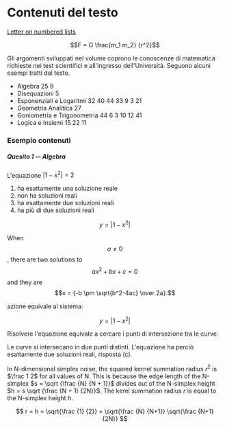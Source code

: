 
# Contenuti del testo

[Letter on numbered lists](https://stackoverflow.com/questions/13366820/how-do-you-make-lettered-lists-using-markdown)

$$F = G \frac{m_1 m_2} {r^2}$$

Gli argomenti sviluppati nel volume coprono le conoscenze di matematica richieste nei test scientifici e all'ingresso dell'Università. Seguono alcuni esempi tratti dal testo.
* Algebra 25 9
* Disequazioni 5
* Esponenziali e Logaritmi 32 40 44 33 9 3 21
* Geometria Analitica 27
* Goniometria e Trigonometria 44 6 3 10 12 41
* Logica e Insiemi 15 22 11

### Esempio contenuti

##### **Quesito 1 -- Algebra**
L'equazione $|1-x^{2}|=2$
1. ha esattamente una soluzione reale
2. non ha soluzioni reali
3. ha esattamente due soluzioni reali
4. ha più di due soluzioni reali

$$y=|1-x^2|$$

When $$a \ne 0$$, there are two solutions to $$ax^2 + bx + c = 0$$ and they are $$x = {-b \pm \sqrt{b^2-4ac} \over 2a}.$$


azione equivale al sistema:

$$y=|1-x^2|$$

Risolvere l'equazione equivale a cercare i punti di intersezione tra le curve.


Le curve si intersecano in due punti distinti. L'equazione ha perciò esattamente due soluzioni reali, risposta (c).

In N-dimensional simplex noise, the squared kernel summation radius $r^2$ is $\frac 1 2$
for all values of N. This is because the edge length of the N-simplex $s = \sqrt {\frac {N} {N + 1}}$
divides out of the N-simplex height $h = s \sqrt {\frac {N + 1} {2N}}$.
The kerel summation radius $r$ is equal to the N-simplex height $h$.

$$ r = h = \sqrt{\frac {1} {2}} = \sqrt{\frac {N} {N+1}} \sqrt{\frac {N+1} {2N}} $$
